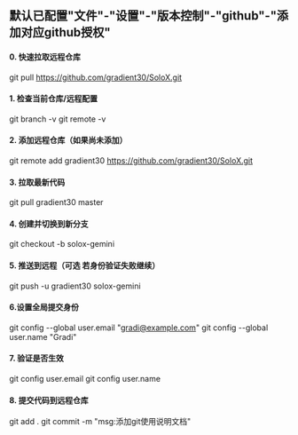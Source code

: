 ## 默认已配置"文件"-"设置"-"版本控制"-"github"-"添加对应github授权"

#### 0. 快速拉取远程仓库
git pull https://github.com/gradient30/SoloX.git

#### 1. 检查当前仓库/远程配置
git branch -v
git remote -v

#### 2. 添加远程仓库（如果尚未添加）
git remote add gradient30 https://github.com/gradient30/SoloX.git

#### 3. 拉取最新代码
git pull gradient30 master

#### 4. 创建并切换到新分支
git checkout -b solox-gemini

#### 5. 推送到远程（可选 若身份验证失败继续）
git push -u gradient30 solox-gemini

#### 6.设置全局提交身份
git config --global user.email "gradi@example.com"
git config --global user.name "Gradi"

#### 7. 验证是否生效
git config user.email
git config user.name

#### 8. 提交代码到远程仓库
git add .
git commit -m "msg:添加git使用说明文档"
